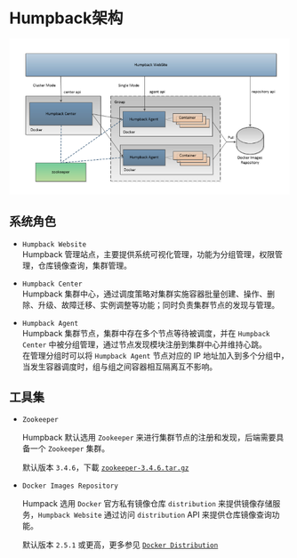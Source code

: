 # Humpback架构

![架构图](./_media/humpback-arch.png)

## 系统角色

- `Humpback Website`  
   Humpback 管理站点，主要提供系统可视化管理，功能为分组管理，权限管理，仓库镜像查询，集群管理。

- `Humpback Center`  
   Humpback 集群中心，通过调度策略对集群实施容器批量创建、操作、删除、升级、故障迁移、实例调整等功能；同时负责集群节点的发现与管理。   

- `Humpback Agent`   
   Humpback 集群节点，集群中存在多个节点等待被调度，并在 `Humpback Center` 中被分组管理，通过节点发现模块注册到集群中心并维持心跳。   
   在管理分组时可以将 `Humpback Agent` 节点对应的 IP 地址加入到多个分组中，当发生容器调度时，组与组之间容器相互隔离互不影响。

## 工具集  
   
- `Zookeeper`   

   Humpback 默认选用 `Zookeeper` 来进行集群节点的注册和发现，后端需要具备一个 `Zookeeper` 集群。   
   
   默认版本 `3.4.6`，下載 <a href="http://apache.org/dist/zookeeper/zookeeper-3.4.6/zookeeper-3.4.6.tar.gz">`zookeeper-3.4.6.tar.gz`</a>
   
- `Docker Images Repository`   
 
   Humpack 选用 `Docker` 官方私有镜像仓库 `distribution` 来提供镜像存储服务，`Humpback Website` 通过访问 `distribution` API 来提供仓库镜像查询功能。   
      
   默认版本 `2.5.1` 或更高，更多参见 <a href="https://github.com/docker/distribution/blob/master/README.md">`Docker Distribution`</a>